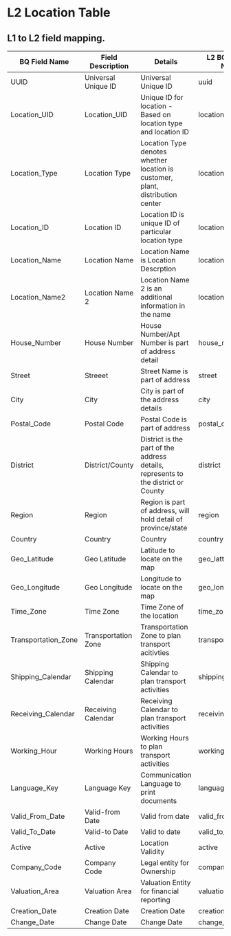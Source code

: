 # L2 Location Table

## L1 to L2 field mapping.


| BQ Field Name | Field Description | Details | L2 BQ Column Name | Data Type | customer_dimension | supplier_dimension | plant_dimension |
|---|---|---|---|---|---|---|---|
| UUID | Universal Unique ID | Universal Unique ID | uuid | STRING | customer_uuid | supplier_uuid | plant_uuid |
| Location_UID | Location_UID | Unique ID for location - Based on location type and location ID | location_uid | STRING | 'CUSTOMER' \|\| '-' \|\| customer_key | 'SUPPLIER' \|\| '-' \|\| supplier_key | 'PLANT' \|\| '-' \|\| plant_key |
| Location_Type | Location Type | Location Type denotes whether location is customer, plant, distribution center | location_type | STRING | 'CUSTOMER' | 'SUPPLIER' | 'PLANT' |
| Location_ID | Location ID | Location ID is unique ID of particular location type | location_id | STRING | customer_number | vendors_account_number | plant |
| Location_Name | Location Name | Location Name is Location Descrption | location_name | STRING | name_1 | name_1 | name |
| Location_Name2 | Location Name 2 | Location Name 2 is an additional information in the name | location_name2 | STRING | name_2 | name_2 | name_2 |
| House_Number | House Number | House Number/Apt Number is part of address detail | house_number | STRING | street_and_house_number | street_and_house_number | street_house_number |
| Street | Streeet | Street Name is part of address | street | STRING | street_and_house_number | street_and_house_number | street_house_number |
| City | City | City is part of the address details | city | STRING | city | city | city |
| Postal_Code | Postal Code | Postal Code is part of address | postal_code | STRING | postal_code | postal_code | postal_code |
| District | District/County | District is the part of the address details, represents to the district or County | district | STRING | district | district | district |
| Region | Region | Region is part of address, will hold detail of province/state | region | STRING | region | region | region |
| Country | Country | Country | country | STRING | country_key | country_key | country_key |
| Geo_Latitude | Geo Latitude | Latitude to locate on the map | geo_lattitude | FLOAT |  |  |  |
| Geo_Longitude | Geo Longitude | Longitude to locate on the map | geo_longitude | FLOAT |  |  |  |
| Time_Zone | Time Zone | Time Zone of the location | time_zone | STRING |  |  |  |
| Transportation_Zone | Transportation Zone | Transportation Zone to plan transport acitivties | transportation_zone | STRING | transportation_zone |  |  |
| Shipping_Calendar | Shipping Calendar | Shipping Calendar to plan transport activities | shipping_calendar | STRING |  |  |  |
| Receiving_Calendar | Receiving Calendar | Receiving Calendar to plan transport activities | receiving_calendar | STRING |  |  |  |
| Working_Hour | Working Hours | Working Hours to plan transport activities | working_hour | STRING | working_times | factory_calendar | factory_calendar |
| Language_Key | Language Key | Communication Language to print documents | language_key | STRING | language_key | language_key | language_key |
| Valid_From_Date | Valid-from Date | Valid from date | valid_from_date | DATETIME |  |  |  |
| Valid_To_Date | Valid-to Date | Valid to date | valid_to_date | DATETIME |  |  |  |
| Active | Active | Location Validity | active | STRING |  |  |  |
| Company_Code | Company Code | Legal entity for Ownership | company_code | STRING |  |  |  |
| Valuation_Area | Valuation Area | Valuation Entity for financial reporting | valuation_area | STRING |  |  |  |
| Creation_Date | Creation Date | Creation Date | creation_date | DATE | created_on | created_on |  |
| Change_Date | Change Date | Change Date | change_date | DATE |  |  |  |